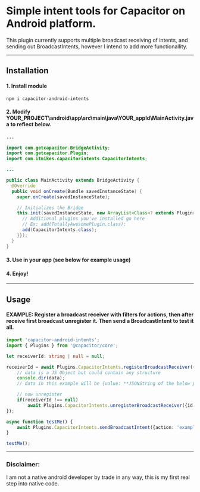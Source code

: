 # Simple intent tools for Capacitor on Android platform.
This plugin currently supports multiple broadcast receiving of intents, and sending out BroadcastIntents, however I intend to add more functionallity.

---

## Installation

#### 1. Install module
`npm i capacitor-android-intents`

#### 2. Modify YOUR_PROJECT\android\app\src\main\java\YOUR_appId\MainActivity.java to reflect below.
```java
...

import com.getcapacitor.BridgeActivity;
import com.getcapacitor.Plugin;
import com.itmikes.capacitorintents.CapacitorIntents;

...

public class MainActivity extends BridgeActivity {
  @Override
  public void onCreate(Bundle savedInstanceState) {
    super.onCreate(savedInstanceState);

    // Initializes the Bridge
    this.init(savedInstanceState, new ArrayList<Class<? extends Plugin>>() {{
      // Additional plugins you've installed go here
      // Ex: add(TotallyAwesomePlugin.class);
      add(CapacitorIntents.class);
    }});
  }
}
```

#### 3. Use in your app (see below for example usage)

#### 4. Enjoy!

---

## Usage

#### EXAMPLE: Register a broadcast receiver with filters for actions, then after receive first broadcast unregister it. Then send a BroadcastIntent to test it all. 
```ts
import 'capacitor-android-intents';
import { Plugins } from '@capacitor/core';

let receiverId: string | null = null;

receiverId = await Plugins.CapacitorIntents.registerBroadcastReceiver({filters: ['example.itmikes.action']}, async (data) => {
    // data is a JS Object but could contain any structure
    console.dir(data);
    // data in this example will be {value: **JSONString of the below passed value**}

    // now unregister
    if(receiverId !== null)
        await Plugins.CapacitorIntents.unregisterBroadcastReceiver({id: receiverId});
});

async function testMe() {
    await Plugins.CapacitorIntents.sendBroadcastIntent({action: 'example.itmikes.action', value: {testValue: "Test String"}});
} 

testMe();

```

---

### Disclaimer:
I am not a native android developer by trade in any way, this is my first real step into native code.
